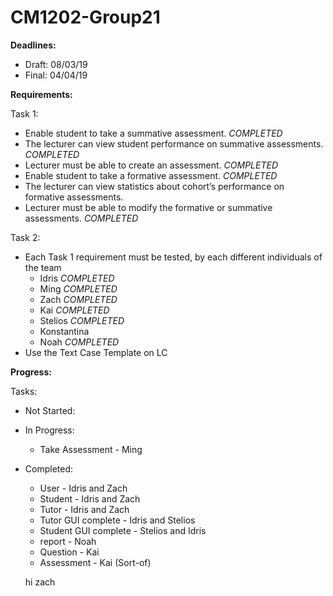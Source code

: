 ﻿# CM1202-Group21

**Deadlines:**
- Draft: 08/03/19
- Final: 04/04/19
 
**Requirements:**

Task 1:
- Enable student to take a summative assessment. *COMPLETED*
- The lecturer can view student performance on summative assessments. *COMPLETED*
- Lecturer must be able to create an assessment. *COMPLETED*
-	Enable student to take a formative assessment. *COMPLETED*
- The lecturer can view statistics about cohort’s performance on formative assessments. 
- Lecturer must be able to modify the formative or summative assessments. *COMPLETED*

Task 2:
- Each Task 1 requirement must be tested, by each different individuals of the team
  - Idris *COMPLETED*
  - Ming *COMPLETED*
  - Zach *COMPLETED*
  - Kai *COMPLETED*
  - Stelios *COMPLETED*
  - Konstantina
  - Noah *COMPLETED*
- Use the Text Case Template on LC
 
**Progress:**

Tasks:
- Not Started:
- In Progress:
  - Take Assessment - Ming
  
- Completed:
  - User - Idris and Zach
  - Student - Idris and Zach
  - Tutor - Idris and Zach 
  - Tutor GUI complete - Idris and Stelios
  - Student GUI complete - Stelios and Idris
  - report - Noah
  - Question - Kai
  - Assessment - Kai (Sort-of)
  
  hi zach

